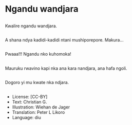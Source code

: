 # Ngandu wandjara

##
Kwalire ngandu wandjara.

##
A shana ndya kadidi-kadidi ntani mushiporepore. Makura...

##
Pwaaa!!! Ngandu nko kuhomoka!

##
Mauruku rwavino kapi nka ana kara nandjara, ana hafa ngoli.

##
Dogoro yi mu kwate nka ndjara.

##
* License: [CC-BY]
* Text: Christian G.
* Illustration: Wiehan de Jager
* Translation: Peter L Likoro
* Language: diu
